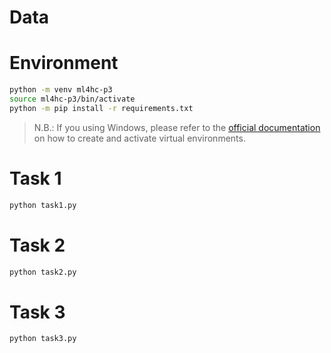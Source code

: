 # Data

# Environment

```bash
python -m venv ml4hc-p3
source ml4hc-p3/bin/activate
python -m pip install -r requirements.txt
```

> N.B.: If you using Windows, please refer to the
> [official documentation](https://packaging.python.org/en/latest/guides/installing-using-pip-and-virtual-environments/)
> on how to create and activate virtual environments.

# Task 1

```bash
python task1.py
```

# Task 2

```bash
python task2.py
```

# Task 3

```bash
python task3.py
```
